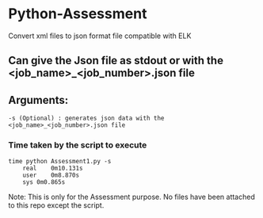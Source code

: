 # Python-Assessment
Convert xml files to json format file compatible with ELK

## Can give the Json file as stdout or with the <job_name>_<job_number>.json file
## Arguments:
    -s (Optional) : generates json data with the <job_name>_<job_number>.json file

### Time taken by the script to execute
    time python Assessment1.py -s
        real	0m10.131s
        user	0m8.870s
        sys	0m0.865s

Note: This is only for the Assessment purpose. No files have been attached to this repo except the script. 
